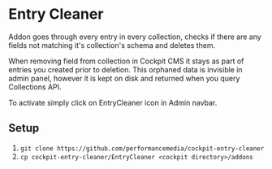# Entry Cleaner

Addon goes through every entry in every collection, checks if there are any fields not matching it's collection's 
schema and deletes them.

When removing field from collection in Cockpit CMS it stays as part of entries you created prior to deletion.
This orphaned data is invisible in admin panel, however it is kept on disk and returned when you query Collections API.

To activate simply click on EntryCleaner icon in Admin navbar.

## Setup

1. `git clone https://github.com/performancemedia/cockpit-entry-cleaner`
2. `cp cockpit-entry-cleaner/EntryCleaner <cockpit directory>/addons`